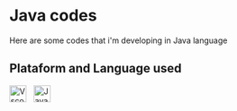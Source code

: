 # Java codes
Here are some codes that i'm developing in Java language 

## Plataform and Language used 
<img
align="left" 
alt="Vscode" 
title="Vscode"
width="30px" 
style="padding-right: 10px;"
src="https://cdn.jsdelivr.net/gh/devicons/devicon@latest/icons/vscode/vscode-original.svg" />
<img
align="left" 
alt="Java" 
title="Java"
width="30px" 
style="padding-right: 10px;" 
src="https://cdn.jsdelivr.net/gh/devicons/devicon@latest/icons/java/java-original.svg"
/>
